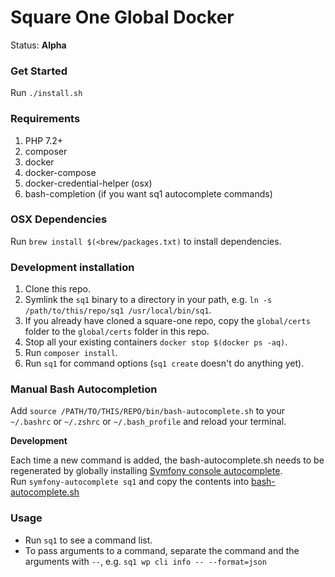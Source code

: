 # Square One Global Docker

Status: **Alpha**

### Get Started

Run `./install.sh`

### Requirements

1. PHP 7.2+
1. composer
1. docker
1. docker-compose
1. docker-credential-helper (osx)
1. bash-completion (if you want sq1 autocomplete commands)

### OSX Dependencies

Run `brew install $(<brew/packages.txt)` to install dependencies.


### Development installation

1. Clone this repo.
1. Symlink the `sq1` binary to a directory in your path, e.g. `ln -s /path/to/this/repo/sq1 /usr/local/bin/sq1`.
1. If you already have cloned a square-one repo, copy the `global/certs` folder to the `global/certs` folder in this repo.
1. Stop all your existing containers `docker stop $(docker ps -aq)`.
1. Run `composer install`.
1. Run `sq1` for command options (`sq1 create` doesn't do anything yet).

### Manual Bash Autocompletion

Add `source /PATH/TO/THIS/REPO/bin/bash-autocomplete.sh` to your `~/.bashrc` or `~/.zshrc` or `~/.bash_profile` and reload your terminal.

**Development**

Each time a new command is added, the bash-autocomplete.sh needs to be regenerated by globally installing [Symfony console autocomplete](https://github.com/bamarni/symfony-console-autocomplete).  
Run `symfony-autocomplete sq1` and copy the contents into [bash-autocomplete.sh](bin/bash-autocomplete.sh)

### Usage
- Run `sq1` to see a command list.
- To pass arguments to a command, separate the command and the arguments with `--`, e.g. `sq1 wp cli info -- --format=json`

